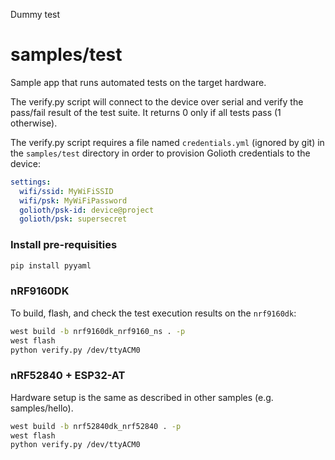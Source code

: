 Dummy test

# samples/test

Sample app that runs automated tests on the target hardware.

The verify.py script will connect to the device over serial and verify
the pass/fail result of the test suite. It returns 0 only if all tests pass (1 otherwise).

The verify.py script requires a file named `credentials.yml` (ignored by git) in
the `samples/test` directory in order to provision Golioth credentials to the device:

```yaml
settings:
  wifi/ssid: MyWiFiSSID
  wifi/psk: MyWiFiPassword
  golioth/psk-id: device@project
  golioth/psk: supersecret
```

### Install pre-requisities

```sh
pip install pyyaml
```

### nRF9160DK

To build, flash, and check the test execution results on the `nrf9160dk`:

```sh
west build -b nrf9160dk_nrf9160_ns . -p
west flash
python verify.py /dev/ttyACM0
```

### nRF52840 + ESP32-AT

Hardware setup is the same as described in other samples (e.g. samples/hello).

```sh
west build -b nrf52840dk_nrf52840 . -p
west flash
python verify.py /dev/ttyACM0
```
